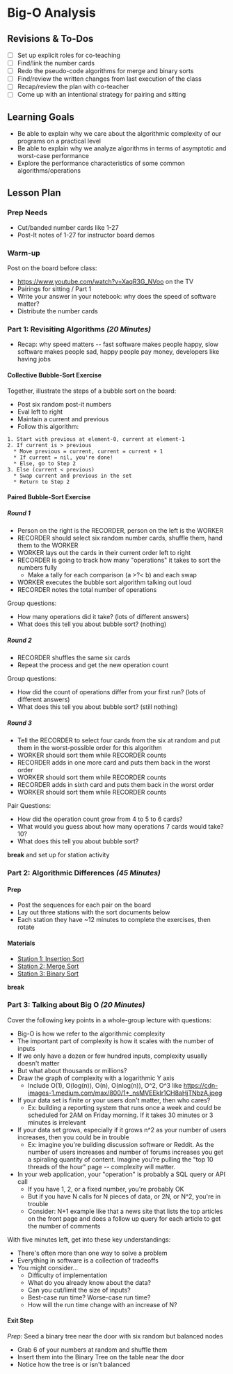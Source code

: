 # Big-O Analysis

## Revisions & To-Dos

- [ ] Set up explicit roles for co-teaching
- [ ] Find/link the number cards
- [ ] Redo the pseudo-code algorithms for merge and binary sorts
- [ ] Find/review the written changes from last execution of the class
- [ ] Recap/review the plan with co-teacher
- [ ] Come up with an intentional strategy for pairing and sitting

## Learning Goals

* Be able to explain why we care about the algorithmic complexity of our programs on a practical level
* Be able to explain why we analyze algorithms in terms of asymptotic and worst-case performance
* Explore the performance characteristics of some common algorithms/operations

## Lesson Plan

### Prep Needs

* Cut/banded number cards like 1-27
* Post-It notes of 1-27 for instructor board demos

### Warm-up

Post on the board before class:

* https://www.youtube.com/watch?v=XaqR3G_NVoo on the TV
* Pairings for sitting / Part 1
* Write your answer in your notebook: why does the speed of software matter?
* Distribute the number cards

### Part 1: Revisiting Algorithms *(20 Minutes)*

* Recap: why speed matters -- fast software makes people happy, slow software makes people sad, happy people pay money, developers like having jobs

#### Collective Bubble-Sort Exercise

Together, illustrate the steps of a bubble sort on the board:

* Post six random post-it numbers
* Eval left to right
* Maintain a current and previous
* Follow this algorithm:

```
1. Start with previous at element-0, current at element-1
2. If current is > previous
  * Move previous = current, current = current + 1
  * If current = nil, you're done!
  * Else, go to Step 2
3. Else (current < previous)
  * Swap current and previous in the set
  * Return to Step 2
```

#### Paired Bubble-Sort Exercise

##### Round 1

* Person on the right is the RECORDER, person on the left is the WORKER
* RECORDER should select six random number cards, shuffle them, hand them to the WORKER
* WORKER lays out the cards in their current order left to right
* RECORDER is going to track how many "operations" it takes to sort the numbers fully
  * Make a tally for each comparison (a >?< b) and each swap
* WORKER executes the bubble sort algorithm talking out loud
* RECORDER notes the total number of operations

Group questions:

* How many operations did it take? (lots of different answers)
* What does this tell you about bubble sort? (nothing)

##### Round 2

* RECORDER shuffles the same six cards
* Repeat the process and get the new operation count

Group questions:

* How did the count of operations differ from your first run? (lots of different answers)
* What does this tell you about bubble sort? (still nothing)

##### Round 3

* Tell the RECORDER to select four cards from the six at random and put them in the worst-possible order for this algorithm
* WORKER should sort them while RECORDER counts
* RECORDER adds in one more card and puts them back in the worst order
* WORKER should sort them while RECORDER counts
* RECORDER adds in sixth card and puts them back in the worst order
* WORKER should sort them while RECORDER counts

Pair Questions:

* How did the operation count grow from 4 to 5 to 6 cards?
* What would you guess about how many operations 7 cards would take? 10?
* What does this tell you about bubble sort?

__break__ and set up for station activity

### Part 2: Algorithmic Differences *(45 Minutes)*

#### Prep

* Post the sequences for each pair on the board
* Lay out three stations with the sort documents below
* Each station they have ~12 minutes to complete the exercises, then rotate

#### Materials

* [Station 1: Insertion Sort](https://gist.github.com/jcasimir/be92b0b4fd16aaa90187fbdc17dccd75)
* [Station 2: Merge Sort](https://gist.github.com/jcasimir/6fca38c58e5cc25594eace1d875210c8)
* [Station 3: Binary Sort](https://gist.github.com/jcasimir/7d17f36d17d53ef13b1976e3fa3a7306)

__break__

### Part 3: Talking about Big O *(20 Minutes)*

Cover the following key points in a whole-group lecture with questions:

* Big-O is how we refer to the algorithmic complexity
* The important part of complexity is how it scales with the number of inputs
* If we only have a dozen or few hundred inputs, complexity usually doesn't matter
* But what about thousands or millions?
* Draw the graph of complexity with a logarithmic Y axis
  * Include O(1), O(log(n)), O(n), O(nlog(n)), O^2, O^3 like https://cdn-images-1.medium.com/max/800/1*_nsMVEEkIr1CH8aHjTNbzA.jpeg
* If your data set is finite or your users don't matter, then who cares?
  * Ex: building a reporting system that runs once a week and could be scheduled for 2AM on Friday morning. If it takes 30 minutes or 3 minutes is irrelevant
* If your data set grows, especially if it grows n^2 as your number of users increases, then you could be in trouble
  * Ex: imagine you're building discussion software or Reddit. As the number of users increases and number of forums increases you get a spiraling quantity of content. Imagine you're pulling the "top 10 threads of the hour" page -- complexity will matter.
* In your web application, your "operation" is probably a SQL query or API call
  * If you have 1, 2, or a fixed number, you're probably OK
  * But if you have N calls for N pieces of data, or 2N, or N^2, you're in trouble
  * Consider: N+1 example like that a news site that lists the top articles on the front page and does a follow up query for each article to get the number of comments

With five minutes left, get into these key understandings:

* There's often more than one way to solve a problem
* Everything in software is a collection of tradeoffs
* You might consider...
  * Difficulty of implementation
  * What do you already know about the data?
  * Can you cut/limit the size of inputs?
  * Best-case run time? Worse-case run time?
  * How will the run time change with an increase of N?
  
#### Exit Step

_Prep:_ Seed a binary tree near the door with six random but balanced nodes

* Grab 6 of your numbers at random and shuffle them
* Insert them into the Binary Tree on the table near the door
* Notice how the tree is or isn't balanced
